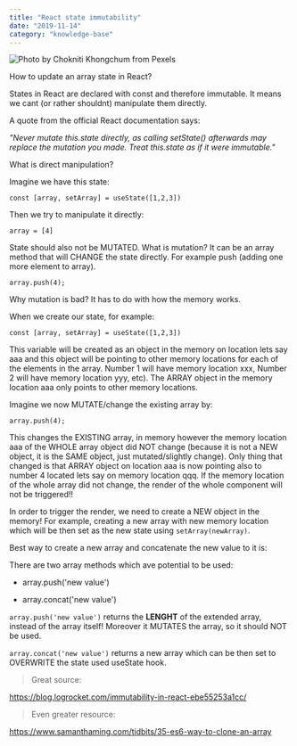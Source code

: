 ```yaml
---
title: "React state immutability"
date: "2019-11-14"
category: "knowledge-base"
---
```


![](https://i.imgur.com/OULUQRu.jpg "Photo by Chokniti Khongchum from Pexels")

How to update an array state in React?

States in React are declared with const and therefore immutable. It means we cant (or rather shouldnt) manipulate them directly.

A quote from the official React documentation says:

*"Never mutate this.state directly, as calling setState() afterwards may replace the mutation you made. Treat this.state as if it were immutable."*

What is direct manipulation?

Imagine we have this state:

```
const [array, setArray] = useState([1,2,3])
```

Then we try to manipulate it directly:

```
array = [4]
```

State should also not be MUTATED. What is mutation? It can be an array method that will CHANGE the state directly. For example push (adding one more element to array).

```
array.push(4);
```

Why mutation is bad? It has to do with how the memory works. 

When we create our state, for example:

```
const [array, setArray] = useState([1,2,3])
```

This variable will be created as an object in the memory on location lets say aaa and this object will be pointing to other memory locations for each of the elements in the array. Number 1 will have memory location xxx, Number 2 will have memory location yyy, etc). The ARRAY object in the memory location aaa only points to other memory locations. 

Imagine we now MUTATE/change the existing array by:

```
array.push(4);
```

This changes the EXISTING array, in memory however the memory location aaa of the WHOLE array object did NOT change (because it is not a NEW object, it is the SAME object, just mutated/slightly change). Only thing that changed is that ARRAY object on location aaa is now pointing also to number 4 located lets say on memory location qqq. If the memory location of the whole array did not change, the render of the whole component will not be triggered!!

In order to trigger the render, we need to create a NEW object in the memory! For example, creating a new array with new memory location which will be then set as the new state using <code>setArray(newArray)</code>.

Best way to create a new array and concatenate the new value to it is:



There are two array methods which ave potential to be used:

- array.push('new value')

- array.concat('new value')

<code>array.push('new value')</code> returns the **LENGHT** of the extended array, instead of the array itself! Moreover it MUTATES the array, so it should NOT be used.


<code>array.concat('new value')</code> returns a new array which can be then set to OVERWRITE the state used useState hook.


>Great source: 

https://blog.logrocket.com/immutability-in-react-ebe55253a1cc/


> Even greater resource:

https://www.samanthaming.com/tidbits/35-es6-way-to-clone-an-array
